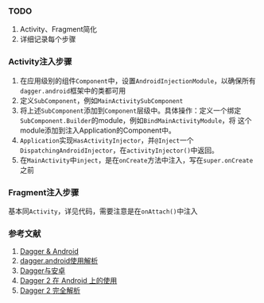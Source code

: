 ### TODO  

1. Activity、Fragment简化  
2. 详细记录每个步骤

### Activity注入步骤  

1. 在应用级别的组件`Component`中，设置`AndroidInjectionModule`，以确保所有`dagger.android`框架中的类都可用  
2. 定义`SubComponent`，例如`MainActivitySubComponent`  
3. 将上述`SubComponent`添加到`Component`层级中。具体操作：定义一个绑定`SubComponent.Builder`的module，例如`BindMainActivityModule`，将
这个module添加到注入Application的Component中。
4. `Application`实现`HasActivityInjector`，并`@Inject`一个`DispatchingAndroidInjector`，在`activityInjector()`中返回。
5. 在`MainActivity`中`inject`，是在`onCreate`方法中注入，写在`super.onCreate`之前


### Fragment注入步骤  

基本同`Activity`，详见代码，需要注意是在`onAttach()`中注入

### 参考文献  

1. [Dagger & Android](https://dagger.dev/android)
2. [dagger.android使用解析](https://mundane799699.github.io/2018/06/10/AndroidInjector/)
3. [Dagger与安卓](https://gowa.club/Java/Dagger%E4%B8%8E%E5%AE%89%E5%8D%93.html)
4. [Dagger 2 在 Android 上的使用](https://yuweiguocn.github.io/dagger2-1/)
5. [Dagger 2 完全解析](https://johnnyshieh.me/posts/dagger-subcomponent/)

